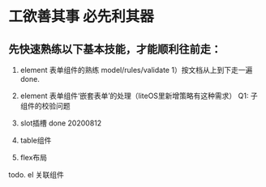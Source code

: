 # 工欲善其事 必先利其器
## 先快速熟练以下基本技能，才能顺利往前走：

1. element 表单组件的熟练 model/rules/validate
    1）按文档从上到下走一遍
    done.
2. element 表单组件‘嵌套表单’的处理（liteOS里新增策略有这种需求）
    Q1: 子组件的校验问题


3. slot插槽
    done 20200812
4. table组件


5. flex布局


todo. el 关联组件
